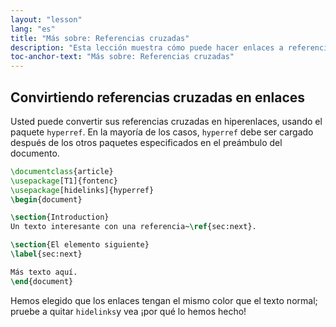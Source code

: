```yaml
---
layout: "lesson"
lang: "es"
title: "Más sobre: Referencias cruzadas"
description: "Esta lección muestra cómo puede hacer enlaces a referencias cruzadas cargando el paquete hyperref."
toc-anchor-text: "Más sobre: Referencias cruzadas"
---
```


## Convirtiendo referencias cruzadas en enlaces

Usted puede convertir sus referencias cruzadas en hiperenlaces, usando el paquete `hyperref`.
En la mayoría de los casos, `hyperref` debe ser cargado después de los otros paquetes especificados
en el preámbulo del documento.

```latex
\documentclass{article}
\usepackage[T1]{fontenc}
\usepackage[hidelinks]{hyperref}
\begin{document}

\section{Introduction}
Un texto interesante con una referencia~\ref{sec:next}.

\section{El elemento siguiente}
\label{sec:next}

Más texto aquí.
\end{document}
```

Hemos elegido que los enlaces tengan el mismo color que el texto normal; pruebe a quitar
`hidelinks`y vea ¡por qué lo hemos hecho!
